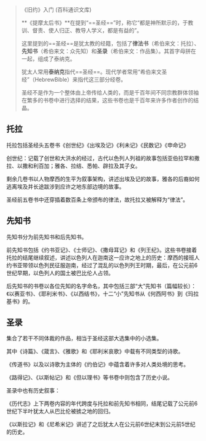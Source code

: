 > 《旧约》入门 (百科通识文库)
>
> **《提摩太后书》**在提到“==圣经==”时，称它“都是神所默示的，于教训、督责、使人归正、教导人学义，都是有益的”。
>
> 这里提到的==圣经==是犹太教的经籍，包括了**律法书**（希伯来文：托拉）、**先知书**（希伯来文：众先知）和**圣录**（希伯来文：作品集）。其首字母拼在一起，组成了泰纳克。
>
> 犹太人常用**泰纳克**指代==圣经==。现代学者常用“希伯来文圣经”（HebrewBible）来指代这三部分经卷。
>
> 圣经不是作为一个整体由上帝传给人类的，而是千百年间不同宗教群体领袖在繁多的书卷中进行选择的结果，这些书卷也是千百年来许多作者创作的结晶。
>

## 托拉

托拉包括圣经头五卷书《创世纪》《出埃及记》《利未记》《民数记》《申命记》

创世纪：记载了创世和大洪水的经过，古代以色列人列祖的故事包括亚伯拉罕和撒拉、以撒和利百加；雅各、拉结、悉帕、辟拉及其子女。

剩余几卷书以人物摩西的生平为叙事架构，讲述出埃及记的故事，雅各的后裔如何逃离埃及并长途跋涉到应许之地东部边境的故事。

圣经前五卷书中还穿插着数百条上帝颁布的律法，故托拉又被解释为“律法”。



## 先知书

先知书分为前先知书和后先知书。

前先知书包括《约书亚记》、《士师记》、《撒母耳记》和《列王纪》。这些书卷接着托拉的结尾继续叙述，讲述以色列人在迦南这一应许之地上的历史：摩西的接班人约书亚带领以色列民征服迦南，经过了混乱的以色列列王时期，最后，在公元前6世纪早期，以色列人的国土被巴比伦人占领。

后先知书的书卷以各位先知的名字命名，其中包括三部“大”先知书（篇幅较长）：《以赛亚书》、《耶利米书》、《以西结书》，十二“小”先知书从《何西阿书》到《玛拉基书》的。



## 圣录

集合了若干不同体裁的作品，相当于圣经这部大选集中的小选集。

其中《诗篇》、《箴言》、《雅歌》和《耶利米哀歌》中载有不同类型的诗歌。

《传道书》以及以诗歌为主体的《约伯记》中蕴含着许多对人类处境的思考。

《路得记》、《以斯帖记》和《但以理书》等书卷中则包含了历史小说。

圣录中也有历史叙事：

《历代志》上下两卷内容的年代跨度与托拉和前先知书相同，结尾记载了公元前6世纪下半叶犹太人从巴比伦被掳之地的回归。

《以斯拉记》和《尼希米记》讲述了之后犹太人在公元前6世纪末到公元前5世纪的历史。